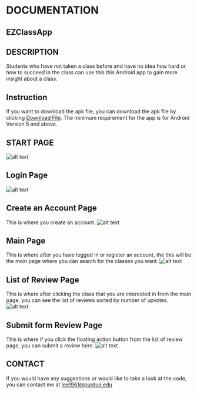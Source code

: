 # DOCUMENTATION
## EZClassApp

## DESCRIPTION
Students who have not taken a class before and have no idea how hard or how to succeed in the class can use this this Android app to gain more insight about a class.

## Instruction
If you want to download the apk file, you can download the apk file by clicking <a href="app-debug.apk">Download File</a>. The minimum requirement for the app is for Android Version 5 and above.

## START PAGE
![alt text](screenshots/start_page.png "Start Page")
## Login Page
![alt text](screenshots/login_page.png "The login page")
## Create an Account Page
This is where you create an account.
![alt text](screenshots/create_account_page.png "Create Account Page")
## Main Page
This is where after you have logged in or register an account, the this will be the main page where you can search for the classes you want.
![alt text](screenshots/main_page.png "Main Page where you can search for classes")
## List of Review Page
This is where after clicking the class that you are interested in from the main page, you can see the list of reviews sorted by number of upvotes.
![alt text](screenshots/review_page.png "List of reviews Page")
## Submit form Review Page
This is where if you click the floating action button from the list of review page, you can submit a review here.
![alt text](screenshots/submitform_review_page.png "Page where you submit a review based on the class you chose from the main page")


## CONTACT
If you would have any suggestions or would like to take a look at the code, you can contact me at lee1961@purdue.edu
